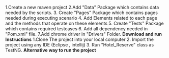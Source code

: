 1.Create a new maven project
2.Add "Data" Package which contains data needed by the scripts.
3. Create "Pages" Package which contains pages needed during executing scenario
4. Add Elements related to each page and the methods that operate on these elements
5. Create "Tests" Package which contains required testcases 
6. Add all dependency needed in "Pom.xml" file.
7.Add chrome driver in "Drivers" Folder.
**Download and run Instructions**
1.Clone The project into your local computer
2. Import the project using any IDE (Eclipse , intellij)
3. Run "Hotel_Reserve" class as TestNG.
**Alternative way to run the project**

